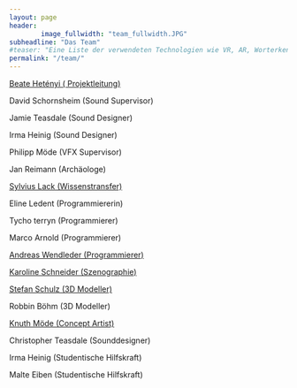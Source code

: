```yaml
---
layout: page
header:
        image_fullwidth: "team_fullwidth.JPG"
subheadline: "Das Team"
#teaser: "Eine Liste der verwendeten Technologien wie VR, AR, Worterkennung, etc."
permalink: "/team/"
---
```

[Beate Hetényi ( Projektleitung)](https://filmuniversitaet.de/portrait/person/beate-hetenyi/)

David Schornsheim (Sound Supervisor)

Jamie Teasdale (Sound Designer)

Irma Heinig (Sound Designer)

Philipp Möde (VFX Supervisor)

Jan Reimann (Archäologe)

[Sylvius Lack (Wissenstransfer)](https://filmuniversitaet.de/portrait/person/sylvius-lack/)

Eline Ledent (Programmiererin)

Tycho terryn (Programmierer)

Marco Arnold (Programmierer)

[Andreas Wendleder (Programmierer)](https://filmuniversitaet.de/portrait/person/andreas-wendleder/)

[Karoline Schneider (Szenographie)](https://filmuniversitaet.de/portrait/person/karoline-schneider/)

[Stefan Schulz (3D Modeller)](https://www.s2art.de/)

Robbin Böhm (3D Modeller)

[Knuth Möde (Concept Artist)](https://filmuniversitaet.de/portrait/person/knuth-moede/)

Christopher Teasdale (Sounddesigner)

Irma Heinig (Studentische Hilfskraft)

Malte Eiben  (Studentische Hilfskraft)